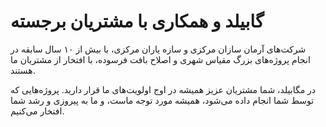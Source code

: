 # گابیلد و همکاری با مشتریان برجسته

شرکت‌های آرمان سازان مرکزی و سازه یاران مرکزی، با بیش از ۱۰ سال سابقه در انجام پروژه‌های بزرگ مقیاس شهری و اصلاح بافت فرسوده، با افتخار از مشتریان ما هستند.

در مگابیلد، شما مشتریان عزیز همیشه در اوج اولویت‌های ما قرار دارید. پروژه‌هایی که توسط شما انجام داده می‌شود، همیشه مورد توجه ماست، و ما به پیروزی و رشد شما افتخار می‌کنیم.

